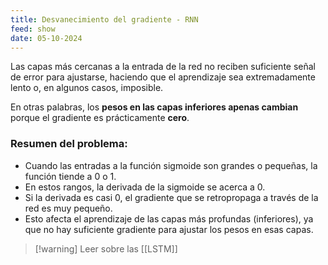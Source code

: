 ```yaml
---
title: Desvanecimiento del gradiente - RNN
feed: show
date: 05-10-2024
---
```


Las capas más cercanas a la entrada de la red no reciben suficiente señal de error para ajustarse, haciendo que el aprendizaje sea extremadamente lento o, en algunos casos, imposible.

En otras palabras, los **pesos en las capas inferiores apenas cambian** porque el gradiente es prácticamente **cero**.

### Resumen del problema:

- Cuando las entradas a la función sigmoide son grandes o pequeñas, la función tiende a 0 o 1.
- En estos rangos, la derivada de la sigmoide se acerca a 0.
- Si la derivada es casi 0, el gradiente que se retropropaga a través de la red es muy pequeño.
- Esto afecta el aprendizaje de las capas más profundas (inferiores), ya que no hay suficiente gradiente para ajustar los pesos en esas capas.


>[!warning] Leer sobre las [[LSTM]]

